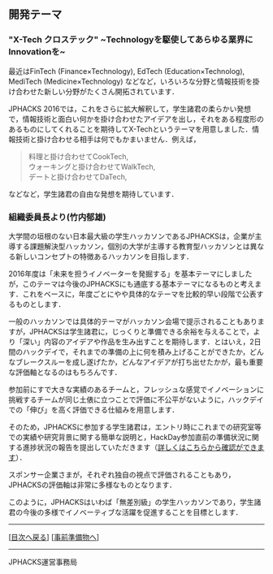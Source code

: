 ## 開発テーマ
### "X-Tech クロステック" ~Technologyを駆使してあらゆる業界にInnovationを~
最近はFinTech (Finance×Technology), EdTech (Education×Technolog),  
MediTech (Medicine×Technology) などなど，いろいろな分野と情報技術を掛け合わせた新しい分野がたくさん開拓されています．  
  
JPHACKS 2016では，これをさらに拡大解釈して，学生諸君の柔らかい発想で，情報技術と面白い何かを掛け合わせたアイデアを出し，それをある程度形のあるものにしてくれることを期待してX-Techというテーマを用意しました．情報技術と掛け合わせる相手は何でもかまいません．例えば，  

> 料理と掛け合わせてCookTech,  
> ウォーキングと掛け合わせてWalkTech,  
> デートと掛け合わせてDaTech,  

などなど，学生諸君の自由な発想を期待しています．  

### 組織委員長より(竹内郁雄)

大学間の垣根のない日本最大級の学生ハッカソンであるJPHACKSは，企業が主導する課題解決型ハッカソン，個別の大学が主導する教育型ハッカソンとは異なる新しいコンセプトの特徴あるハッカソンを目指します．

2016年度は「未来を担うイノベーターを発掘する」を基本テーマにしましたが，このテーマは今後のJPHACKSにも通底する基本テーマになるものと考えます．これをベースに，年度ごとにやや具体的なテーマを比較的早い段階で公表するものとします．

一般のハッカソンでは具体的テーマがハッカソン会場で提示されることもありますが，JPHACKSは学生諸君に，じっくりと準備できる余裕を与えることで，より「深い」内容のアイデアや作品を生み出すことを期待します．とはいえ，2日間のハックデイで，それまでの準備の上に何を積み上げることができたか，どんなブレークスルーを成し遂げたか，どんなアイデアが打ち出せたかが，最も重要な評価軸となるのはもちろんです．  
  
参加前にすで大きな実績のあるチームと，フレッシュな感覚でイノベーションに挑戦するチームが同じ土俵に立つことで評価に不公平がないように，ハックデイでの「伸び」を高く評価できる仕組みを用意します．  

そのため，JPHACKSに参加する学生諸君は，エントリ時にこれまでの研究室等での実績や研究背景に関する簡単な説明と，HackDay参加直前の準備状況に関する進捗状況の報告を提出していただきます（[詳しくはこちらから確認ができます](how-to-submit.md)）．  
  
スポンサー企業さまが，それぞれ独自の視点で評価されることもあり，JPHACKSの評価軸は非常に多様なものとなります．

このように，JPHACKSはいわば「無差別級」の学生ハッカソンであり，学生諸君の今後の多様でイノベーティブな活躍を促進することを目標とします．  


--------------
[[目次へ戻る](../README.md)] [[事前準備物へ](tools.md)]

----
JPHACKS運営事務局
